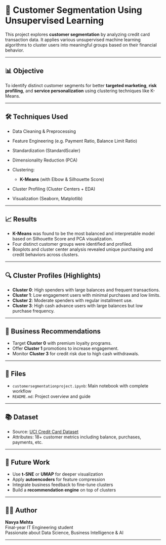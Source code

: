 # 🧠 Customer Segmentation Using Unsupervised Learning

This project explores **customer segmentation** by analyzing credit card transaction data. It applies various unsupervised machine learning algorithms to cluster users into meaningful groups based on their financial behavior.

---

## 📊 Objective

To identify distinct customer segments for better **targeted marketing**, **risk profiling**, and **service personalization** using clustering techniques like K-Means.

---

## 🛠️ Techniques Used

- Data Cleaning & Preprocessing  
- Feature Engineering (e.g. Payment Ratio, Balance Limit Ratio)
- Standardization (StandardScaler)
- Dimensionality Reduction (PCA)
- Clustering:
  - **K-Means** (with Elbow & Silhouette Score)
 
- Cluster Profiling (Cluster Centers + EDA)
- Visualization (Seaborn, Matplotlib)

---

## 📈 Results

- **K-Means** was found to be the most balanced and interpretable model based on Silhouette Score  and PCA visualization.
- Four distinct customer groups were identified and profiled.
- Boxplots and cluster center analysis revealed unique purchasing and credit behaviors across clusters.

---

## 🔍 Cluster Profiles (Highlights)

- **Cluster 0**: High spenders with large balances and frequent transactions.
- **Cluster 1**: Low engagement users with minimal purchases and low limits.
- **Cluster 2**: Moderate spenders with regular installment use.
- **Cluster 3**: High cash advance users with large balances but low purchase frequency.

---

## 📌 Business Recommendations

- Target **Cluster 0** with premium loyalty programs.
- Offer **Cluster 1** promotions to increase engagement.
- Monitor **Cluster 3** for credit risk due to high cash withdrawals.

---

## 📂 Files

- `customersegmentationproject.ipynb`: Main notebook with complete workflow
- `README.md`: Project overview and guide

---

## 📚 Dataset

- Source: [UCI Credit Card Dataset](https://www.kaggle.com/datasets/arjunbhasin2013/ccdata)
- Attributes: 18+ customer metrics including balance, purchases, payments, etc.

---

## 🚀 Future Work

- Use **t-SNE** or **UMAP** for deeper visualization  
- Apply **autoencoders** for feature compression  
- Integrate business feedback to fine-tune clusters  
- Build a **recommendation engine** on top of clusters

---

## 👩‍💻 Author

**Navya Mehta**  
Final-year IT Engineering student  
Passionate about Data Science, Business Intelligence & AI

---
